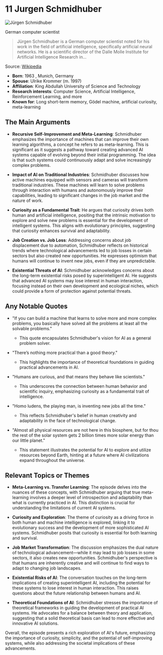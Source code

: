 # 11 Jurgen Schmidhuber


![Jürgen Schmidhuber](https://encrypted-tbn0.gstatic.com/images?q=tbn:ANd9GcRQ35U1RPLV4pzqAY4idYknEONmLBgc-VtvFvIedg&s=0)

German computer scientist

> Jürgen Schmidhuber is a German computer scientist noted for his work in the field of artificial intelligence, specifically artificial neural networks. He is a scientific director of the Dalle Molle Institute for Artificial Intelligence Research in...

Source: [Wikipedia](https://en.wikipedia.org/wiki/J%C3%BCrgen_Schmidhuber)

- **Born**: 1963 , Munich, Germany
- **Spouse**: Ulrike Krommer (m. 1997)
- **Affiliation**: King Abdullah University of Science and Technology
- **Research interests**: Computer Science, Artificial Intelligence, Reinforcement Learning, and more
- **Known for**: Long short-term memory, Gödel machine, artificial curiosity, meta-learning


## The Main Arguments

- **Recursive Self-Improvement and Meta-Learning**: Schmidhuber emphasizes the importance of machines that can improve their own learning algorithms, a concept he refers to as meta-learning. This is significant as it suggests a pathway toward creating advanced AI systems capable of evolving beyond their initial programming. The idea is that such systems could continuously adapt and solve increasingly complex problems.

- **Impact of AI on Traditional Industries**: Schmidhuber discusses how active machines equipped with sensors and cameras will transform traditional industries. These machines will learn to solve problems through interaction with humans and autonomously improve their capabilities, leading to significant changes in the job market and the nature of work.

- **Curiosity as a Fundamental Trait**: He argues that curiosity drives both human and artificial intelligence, positing that the intrinsic motivation to explore and solve new problems is essential for the development of intelligent systems. This aligns with evolutionary principles, suggesting that curiosity enhances survival and adaptability.

- **Job Creation vs. Job Loss**: Addressing concerns about job displacement due to automation, Schmidhuber reflects on historical trends where technological advancements led to job losses in certain sectors but also created new opportunities. He expresses optimism that humans will continue to invent new jobs, even if they are unpredictable.

- **Existential Threats of AI**: Schmidhuber acknowledges concerns about the long-term existential risks posed by superintelligent AI. He suggests that advanced AI systems may lose interest in human interaction, focusing instead on their own development and ecological niches, which could provide a form of protection against potential threats.

## Any Notable Quotes

- "If you can build a machine that learns to solve more and more complex problems, you basically have solved all the problems at least all the solvable problems."
  - This quote encapsulates Schmidhuber's vision for AI as a general problem solver.

- "There’s nothing more practical than a good theory."
  - This highlights the importance of theoretical foundations in guiding practical advancements in AI.

- "Humans are curious, and that means they behave like scientists."
  - This underscores the connection between human behavior and scientific inquiry, emphasizing curiosity as a fundamental trait of intelligence.

- "Homo ludens, the playing man, is inventing new jobs all the time."
  - This reflects Schmidhuber's belief in human creativity and adaptability in the face of technological change.

- "Almost all physical resources are not here in this biosphere, but for thou the rest of the solar system gets 2 billion times more solar energy than our little planet."
  - This statement illustrates the potential for AI to explore and utilize resources beyond Earth, hinting at a future where AI civilizations expand throughout the universe.

## Relevant Topics or Themes

- **Meta-Learning vs. Transfer Learning**: The episode delves into the nuances of these concepts, with Schmidhuber arguing that true meta-learning involves a deeper level of introspection and adaptability than what is currently practiced in AI. This distinction is crucial for understanding the limitations of current AI systems.

- **Curiosity and Exploration**: The theme of curiosity as a driving force in both human and machine intelligence is explored, linking it to evolutionary success and the development of more sophisticated AI systems. Schmidhuber posits that curiosity is essential for both learning and survival.

- **Job Market Transformation**: The discussion emphasizes the dual nature of technological advancement—while it may lead to job losses in some sectors, it also creates new opportunities. Schmidhuber's perspective is that humans are inherently creative and will continue to find ways to adapt to changing job landscapes.

- **Existential Risks of AI**: The conversation touches on the long-term implications of creating superintelligent AI, including the potential for these systems to lose interest in human interaction. This raises questions about the future relationship between humans and AI.

- **Theoretical Foundations of AI**: Schmidhuber stresses the importance of theoretical frameworks in guiding the development of practical AI systems. He advocates for a balance between theory and application, suggesting that a solid theoretical basis can lead to more effective and innovative AI solutions.

Overall, the episode presents a rich exploration of AI's future, emphasizing the importance of curiosity, simplicity, and the potential of self-improving systems, while also addressing the societal implications of these advancements.